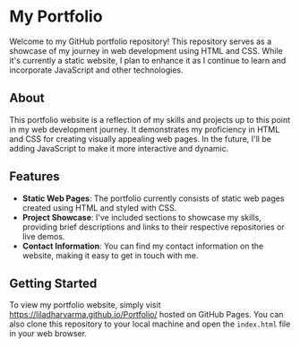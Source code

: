 
# My Portfolio

Welcome to my GitHub portfolio repository! This repository serves as a showcase of my journey in web development using HTML and CSS. While it's currently a static website, I plan to enhance it as I continue to learn and incorporate JavaScript and other technologies.

## About

This portfolio website is a reflection of my skills and projects up to this point in my web development journey. It demonstrates my proficiency in HTML and CSS for creating visually appealing  web pages. In the future, I'll be adding JavaScript to make it more interactive and dynamic.

## Features

- **Static Web Pages**: The portfolio currently consists of static web pages created using HTML and styled with CSS.
- **Project Showcase**: I've included sections to showcase my skills, providing brief descriptions and links to their respective repositories or live demos.
- **Contact Information**: You can find my contact information on the website, making it easy to get in touch with me.


## Getting Started

To view my portfolio website, simply visit https://liladharvarma.github.io/Portfolio/ hosted on GitHub Pages. You can also clone this repository to your local machine and open the `index.html` file in your web browser.

